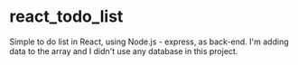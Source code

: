 # react_todo_list
Simple to do list in React, using Node.js - express, as back-end. I'm adding data to the array and I didn't use any database in this project.
